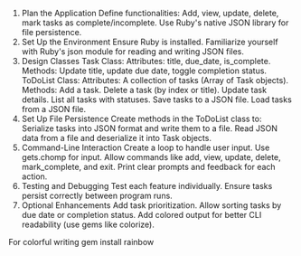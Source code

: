 1. Plan the Application
Define functionalities: Add, view, update, delete, mark tasks as complete/incomplete.
Use Ruby's native JSON library for file persistence.
2. Set Up the Environment
Ensure Ruby is installed.
Familiarize yourself with Ruby's json module for reading and writing JSON files.
3. Design Classes
Task Class:
Attributes: title, due_date, is_complete.
Methods: Update title, update due date, toggle completion status.
ToDoList Class:
Attributes: A collection of tasks (Array of Task objects).
Methods:
Add a task.
Delete a task (by index or title).
Update task details.
List all tasks with statuses.
Save tasks to a JSON file.
Load tasks from a JSON file.
4. Set Up File Persistence
Create methods in the ToDoList class to:
Serialize tasks into JSON format and write them to a file.
Read JSON data from a file and deserialize it into Task objects.
5. Command-Line Interaction
Create a loop to handle user input.
Use gets.chomp for input.
Allow commands like add, view, update, delete, mark_complete, and exit.
Print clear prompts and feedback for each action.
6. Testing and Debugging
Test each feature individually.
Ensure tasks persist correctly between program runs.
7. Optional Enhancements
Add task prioritization.
Allow sorting tasks by due date or completion status.
Add colored output for better CLI readability (use gems like colorize).


For colorful writing
gem install rainbow